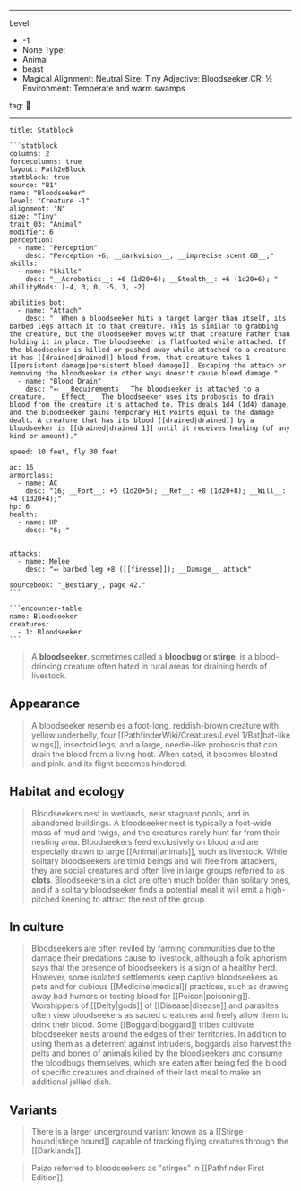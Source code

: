 
---

Level:
- -1
- None
Type:
- Animal
- beast
- Magical
Alignment: Neutral
Size: Tiny
Adjective: Bloodseeker
CR: ½
Environment: Temperate and warm swamps

tag: 👹

---


````ad-info
title: Statblock

```statblock
columns: 2
forcecolumns: true
layout: Path2eBlock
statblock: true
source: "B1"
name: "Bloodseeker"
level: "Creature -1"
alignment: "N"
size: "Tiny"
trait_03: "Animal"
modifier: 6
perception:
  - name: "Perception"
    desc: "Perception +6; __darkvision__, __imprecise scent 60__;"
skills:
  - name: "Skills"
    desc: "__Acrobatics__: +6 (1d20+6); __Stealth__: +6 (1d20+6); "
abilityMods: [-4, 3, 0, -5, 1, -2]

abilities_bot:
  - name: "Attach"
    desc: "  When a bloodseeker hits a target larger than itself, its barbed legs attach it to that creature. This is similar to grabbing the creature, but the bloodseeker moves with that creature rather than holding it in place. The bloodseeker is flatfooted while attached. If the bloodseeker is killed or pushed away while attached to a creature it has [[drained|drained]] blood from, that creature takes 1 [[persistent damage|persistent bleed damage]]. Escaping the attach or removing the bloodseeker in other ways doesn't cause bleed damage."
  - name: "Blood Drain"
    desc: "⬻ __Requirements__ The bloodseeker is attached to a creature.  __Effect__  The bloodseeker uses its proboscis to drain blood from the creature it's attached to. This deals 1d4 (1d4) damage, and the bloodseeker gains temporary Hit Points equal to the damage dealt. A creature that has its blood [[drained|drained]] by a bloodseeker is [[drained|drained 1]] until it receives healing (of any kind or amount)."

speed: 10 feet, fly 30 feet

ac: 16
armorclass:
  - name: AC
    desc: "16; __Fort__: +5 (1d20+5); __Ref__: +8 (1d20+8); __Will__: +4 (1d20+4);"
hp: 6
health:
  - name: HP
    desc: "6; "


attacks:
  - name: Melee
    desc: "⬻ barbed leg +8 ([[finesse]]); __Damage__ attach"

sourcebook: "_Bestiary_, page 42."
```

```encounter-table
name: Bloodseeker
creatures:
  - 1: Bloodseeker
```

````



> A **bloodseeker**, sometimes called a **bloodbug** or **stirge**, is a blood-drinking creature often hated in rural areas for draining herds of livestock.



## Appearance

> A bloodseeker resembles a foot-long, reddish-brown creature with yellow underbelly, four [[PathfinderWiki/Creatures/Level 1/Bat|bat-like wings]], insectoid legs, and a large, needle-like proboscis that can drain the blood from a living host. When sated, it becomes bloated and pink, and its flight becomes hindered.


## Habitat and ecology

> Bloodseekers nest in wetlands, near stagnant pools, and in abandoned buildings. A bloodseeker nest is typically a foot-wide mass of mud and twigs, and the creatures rarely hunt far from their nesting area.
> Bloodseekers feed exclusively on blood and are especially drawn to large [[Animal|animals]], such as livestock. While solitary bloodseekers are timid beings and will flee from attackers, they are social creatures and often live in large groups referred to as **clots**. Bloodseekers in a clot are often much bolder than solitary ones, and if a solitary bloodseeker finds a potential meal it will emit a high-pitched keening to attract the rest of the group.


## In culture

> Bloodseekers are often reviled by farming communities due to the damage their predations cause to livestock, although a folk aphorism says that the presence of bloodseekers is a sign of a healthy herd. However, some isolated settlements keep captive bloodseekers as pets and for dubious [[Medicine|medical]] practices, such as drawing away bad humors or testing blood for [[Poison|poisoning]]. Worshippers of [[Deity|gods]] of [[Disease|disease]] and parasites often view bloodseekers as sacred creatures and freely allow them to drink their blood.
> Some [[Boggard|boggard]] tribes cultivate bloodseeker nests around the edges of their territories. In addition to using them as a deterrent against intruders, boggards also harvest the pelts and bones of animals killed by the bloodseekers and consume the bloodbugs themselves, which are eaten after being fed the blood of specific creatures and drained of their last meal to make an additional jellied dish.


## Variants

> There is a larger underground variant known as a [[Stirge hound|stirge hound]] capable of tracking flying creatures through the [[Darklands]].


> Paizo referred to bloodseekers as "stirges" in [[Pathfinder First Edition]].









